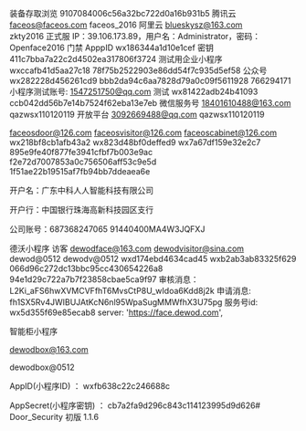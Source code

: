 装备存取浏览   9107084006c56a32bc722d0a16b931b5
腾讯云          faceos@faceos.com       faceos_2016
阿里云          blueskysz@163.com       
zkty2016
正式服          IP：39.106.173.89，用户名：Administrator，密码：Openface2016
门禁  	   ApppID 	wx186344a1d10e1cef	密钥	411c7bba7a22c2d4502ea317806f3724
测试用企业小程序		wxccafb41d5aa27c18		78f75b2522903e86dd54f7c935d5ef58
公众号			wx282228d456261cd9  		bbb2da94c6aa7828d79a0c09f5611928
766294171  小程序测试账号: 1547251750@qq.com
测试			wx81422adb24b41093		ccb042dd56b7e14b7524f62eba13e7eb
微信服务号		18401610488@163.com		qazwsx110120119	
开放平台			3092669488@qq.com		qazwsx110120119	

faceosdoor@126.com			faceosvisitor@126.com			faceoscabinet@126.com
wx218bf8cb1afb43a2			wx823d48bf0deffed9			wx7a67df159e32e2c7
895e9fe40f877fe3941cfbf7b003e9ac		f2e72d7007853a0c756506aff53c9e5d	       1f51ae22b19515af7fb94bb7ddeaea6e

开户名：广东中科人人智能科技有限公司

开户行：中国银行珠海高新科技园区支行

公司账号：687368247065
91440400MA4W3JQFXJ

德沃小程序									访客
dewodface@163.com						dewodvisitor@sina.com	
dewod@0512							dewodv@0512
wxd174ebd4634cad45						wxb2ab3ab83325f629
066d96c272dc13bbc95cc430654226a8					94e1d29c722a7b7f23858cbae5ca9f97
审核消息：L2Ki_aFS6hwXVMCVFfhT6MvsCtP8U_wIdoa6Kdd8j2k
申请消息:  fh1SX5Rv4JWIBUJAtKcN6nl95WpaSugMMWfhX3U75pg
服务号id: wx5d355f69e85ecab8
server: 'https://face.dewod.com',

智能柜小程序

dewodbox@163.com

dewodbox@0512

AppID(小程序ID) ： wxfb638c22c246688c

AppSecret(小程序密钥) ： cb7a2fa9d296c843c114123995d9d626# Door_Security
初版 1.1.6
